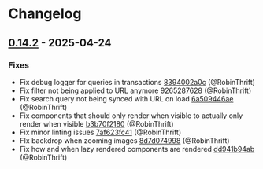 # Changelog

## [0.14.2](https://github.com/RobinThrift/conveyor/releases/tag/v0.14.2) - 2025-04-24

### <!-- 1 -->Fixes

- Fix debug logger for queries in transactions [8394002a0c](https://github.com/RobinThrift/conveyor/commit/8394002a0c9f66fc28caed25c62e94515b522992) (@RobinThrift)
- Fix filter not being applied to URL anymore [9265287628](https://github.com/RobinThrift/conveyor/commit/92652876287de31e10ec6e19c25a6a3f84321557) (@RobinThrift)
- Fix search query not being synced with URL on load [6a509446ae](https://github.com/RobinThrift/conveyor/commit/6a509446aeb834f2e2605d1e4df9baf4c590e2d6) (@RobinThrift)
- Fix components that should only render when visible to actually only render when visible [b3b70f2180](https://github.com/RobinThrift/conveyor/commit/b3b70f21803bc54c39e40bd10847b7ae4572a055) (@RobinThrift)
- Fix minor linting issues [7af623fc41](https://github.com/RobinThrift/conveyor/commit/7af623fc41ee8ee9fd218005835f9fa3b88c02cd) (@RobinThrift)
- FIx backdrop when zooming images [8d7d074998](https://github.com/RobinThrift/conveyor/commit/8d7d074998d0ac1c1fb8127b9dad0c458ab3a822) (@RobinThrift)
- Fix how and when lazy rendered components are rendered [dd941b94ab](https://github.com/RobinThrift/conveyor/commit/dd941b94ab4d7bb0229f702dcede8814d57bddb3) (@RobinThrift)

[0.14.2]: https://github.com/RobinThrift/conveyor/compare/v0.14.1..v0.14.2

